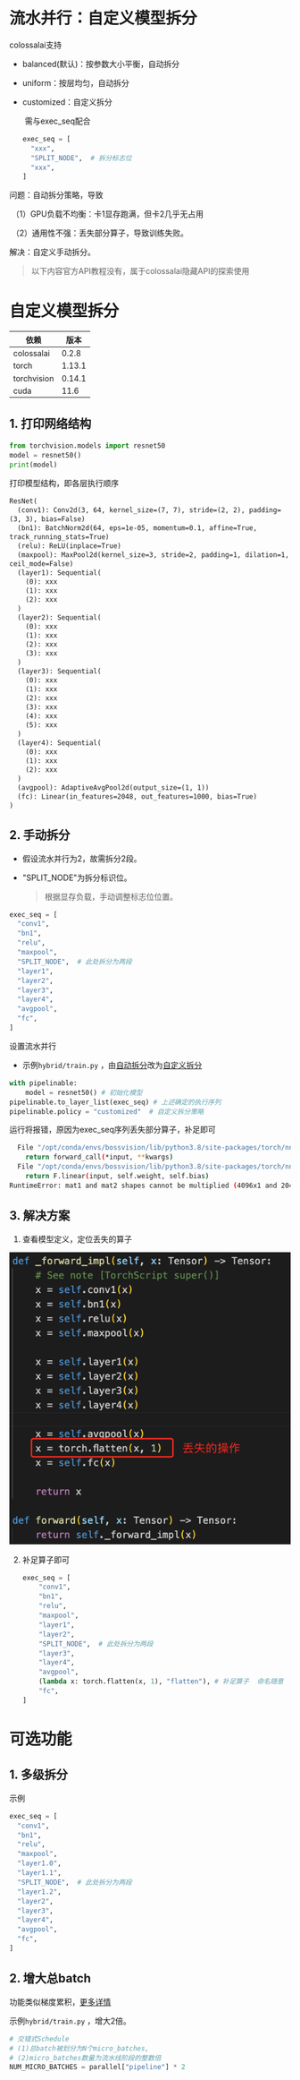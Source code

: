 # 流水并行：自定义模型拆分

colossalai支持

- balanced(默认)：按参数大小平衡，自动拆分

- uniform：按层均匀，自动拆分

- customized：自定义拆分

  ​    需与exec_seq配合

  ```python
  exec_seq = [
    "xxx",
    "SPLIT_NODE",  # 拆分标志位
    "xxx",
  ]
  ```



问题：自动拆分策略，导致

​			（1）GPU负载不均衡：卡1显存跑满，但卡2几乎无占用

​			（2）通用性不强：丢失部分算子，导致训练失败。

解决：自定义手动拆分。

> 以下内容官方API教程没有，属于colossalai隐藏API的探索使用



# 自定义模型拆分

| 依赖        | 版本   |
| ----------- | ------ |
| colossalai  | 0.2.8  |
| torch       | 1.13.1 |
| torchvision | 0.14.1 |
| cuda        | 11.6   |



## 1. 打印网络结构

```python
from torchvision.models import resnet50
model = resnet50()
print(model)
```

打印模型结构，即各层执行顺序

```shell
ResNet(
  (conv1): Conv2d(3, 64, kernel_size=(7, 7), stride=(2, 2), padding=(3, 3), bias=False)
  (bn1): BatchNorm2d(64, eps=1e-05, momentum=0.1, affine=True, track_running_stats=True)
  (relu): ReLU(inplace=True)
  (maxpool): MaxPool2d(kernel_size=3, stride=2, padding=1, dilation=1, ceil_mode=False)
  (layer1): Sequential(
    (0): xxx
    (1): xxx
    (2): xxx
  )
  (layer2): Sequential(
    (0): xxx
    (1): xxx
    (2): xxx
    (3): xxx
  )
  (layer3): Sequential(
    (0): xxx
    (1): xxx
    (2): xxx
    (3): xxx
   	(4): xxx
    (5): xxx
  )
  (layer4): Sequential(
    (0): xxx
    (1): xxx
    (2): xxx
  )
  (avgpool): AdaptiveAvgPool2d(output_size=(1, 1))
  (fc): Linear(in_features=2048, out_features=1000, bias=True)
)
```

## 2. 手动拆分

- 假设流水并行为2，故需拆分2段。 

- "SPLIT_NODE"为拆分标识位。 

  > 根据显存负载，手动调整标志位位置。

```python
exec_seq = [
  "conv1",
  "bn1",
  "relu",
  "maxpool",
  "SPLIT_NODE",  # 此处拆分为两段
  "layer1",
  "layer2",
  "layer3",
  "layer4",
  "avgpool",
  "fc",
]
```

设置流水并行

- 示例`hybrid/train.py`  ，由<u>自动拆分</u>改为<u>自定义拆分</u>

```python
with pipelinable:
    model = resnet50() # 初始化模型
pipelinable.to_layer_list(exec_seq) # 上述确定的执行序列
pipelinable.policy = "customized"  # 自定义拆分策略
```

运行将报错，原因为exec_seq序列丢失部分算子，补足即可

```bash
  File "/opt/conda/envs/bossvision/lib/python3.8/site-packages/torch/nn/modules/module.py", line 1194, in _call_impl
    return forward_call(*input, **kwargs)
  File "/opt/conda/envs/bossvision/lib/python3.8/site-packages/torch/nn/modules/linear.py", line 114, in forward
    return F.linear(input, self.weight, self.bias)
RuntimeError: mat1 and mat2 shapes cannot be multiplied (4096x1 and 2048x1000)
```

## 3. 解决方案

1. 查看模型定义，定位丢失的算子

![image-20230530下午40051183](assets/image-20230530下午40051183.png)

2. 补足算子即可

   ```python
   exec_seq = [
       "conv1",
       "bn1",
       "relu",
       "maxpool",
       "layer1",
       "layer2",
       "SPLIT_NODE",  # 此处拆分为两段
       "layer3",
       "layer4",
       "avgpool",
       (lambda x: torch.flatten(x, 1), "flatten"), # 补足算子  命名随意
       "fc",
   ]
   ```



# 可选功能

## 1. 多级拆分

示例

```python
exec_seq = [
  "conv1",
  "bn1",
  "relu",
  "maxpool",
  "layer1.0",
  "layer1.1",
  "SPLIT_NODE",  # 此处拆分为两段
  "layer1.2",
  "layer2",
  "layer3",
  "layer4",
  "avgpool",
  "fc",
]
```

## 2. 增大总batch

功能类似梯度累积，[更多详情](https://colossalai.org/zh-Hans/docs/features/pipeline_parallel)

示例`hybrid/train.py`  ，增大2倍。

```python
# 交错式Schedule  
# (1)总batch被划分为N个micro_batches,
# (2)micro_batches数量为流水线阶段的整数倍
NUM_MICRO_BATCHES = parallel["pipeline"] * 2
```

